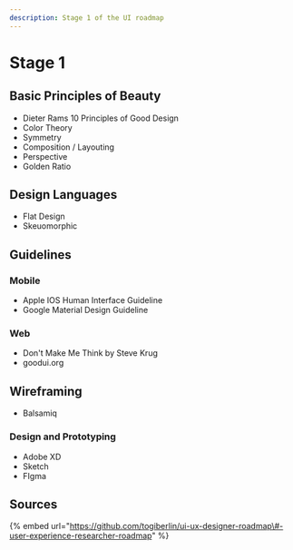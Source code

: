```yaml
---
description: Stage 1 of the UI roadmap
---
```


# Stage 1

## Basic Principles of Beauty

* Dieter Rams 10 Principles of Good Design
* Color Theory
* Symmetry
* Composition / Layouting
* Perspective
* Golden Ratio

## Design Languages

* Flat Design
* Skeuomorphic

## Guidelines

### Mobile

* Apple IOS Human Interface Guideline
* Google Material Design Guideline

### Web

* Don't Make Me Think by Steve Krug
* goodui.org

## Wireframing

* Balsamiq

### Design and Prototyping

* Adobe XD
* Sketch
* FIgma



## Sources

{% embed url="https://github.com/togiberlin/ui-ux-designer-roadmap\#-user-experience-researcher-roadmap" %}



